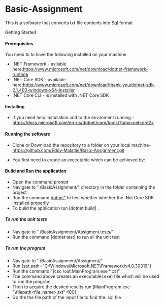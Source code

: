# Basic-Assignment

This is a software that converts txt file contents into Sql format

Getting Started

#### Prerequisites
You need to to have the following installed on your machine

* .NET Framework - avilable here:https://www.microsoft.com/net/download/dotnet-framework-runtime
* .NET Core SDK - available here:https://www.microsoft.com/net/download/thank-you/dotnet-sdk-2.1.403-windows-x64-installer
* .NET Core CLI - is installed with .NET Core SDK

#### Installing
* If you need help installation and to the enviroment running - https://docs.microsoft.com/en-us/dotnet/core/tools/?tabs=netcore2x

#### Running the software

* Clone or Download the repository to a folder on your local machine-https://github.com/Eddy-Malatjie/Basic-Assignment.git

* You first need to create an executable which can be achieved by:
#### Build and Run the application

* Open the command prompt
* Navigate to "./BasicAssignment/" directory in the folder containing the project 
* Run the command [dotnet"](../tools/dotnet-new.md) to test whether whether the .Net Core SDK installed properlly
* To build the application run [dotnet build] .

##### To run the unit tests

* Navigate to "./BasicAssignment/Assigment.tests/" 
* Run the command [dotnet test] to run all the unit test

##### To run the program

* Navigate to "./BasicAssignment/Assigment/" 
* Run [set path="C:\Windows\Microsoft.NET\Framework\v4.0.30319"]
* Run the command "[csc /out:MainProgram.exe \*.cs]" 
* The command above creates an executable(.exe) file which will be used to run the program
* Then to acquire the desired results run [MainProgram.exe "\filepath\<file_name>.txt" 400]
* Go the the file path of the input file to find the .sql file
